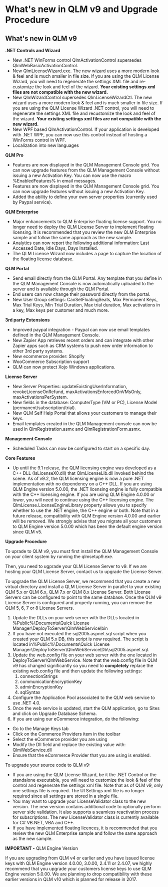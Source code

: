 # What's new in QLM v9 and Upgrade Procedure

## **What's new in QLM v9**

**.NET Controls and Wizard**

* New .NET WinForms control QlmActivationControl supersedes QlmWebBasicActivationControl.
* New QlmLicenseWizard.exe. The new wizard uses a more modern look & feel and is much smaller in file size. If you are using the QLM License Wizard, you will need to regenerate the settings XML file and re-customize the look and feel of the wizard. **Your existing settings xml files are not compatible with the new wizard.**&#x20;
* New QlmWizardControl supersedes QlmLicenseWizardCtl. The new wizard uses a more modern look & feel and is much smaller in file size. If you are using the QLM License Wizard .NET control, you will need to regenerate the settings XML file and recustomize the look and feel of the wizard. **Your existing settings xml files are not compatible with the new wizard.**
* New WPF based QlmActivationControl. If your application is developed with .NET WPF, you can now use this control instead of hosting a WinForms control in WPF.
* Localization into new languages

**QLM Pro**

* Features are now displayed in the QLM Management Console grid. You can now upgrade features from the QLM Management Console without issuing a new Activation Key. You can now use the macro %EnabledFeatures% in email messages.
* Features are now displayed in the QLM Management Console grid. You can now upgrade features without issuing a new Activation Key.
* Added the ability to define your own server properties (currently used by Paypal service).

**QLM Enterprise**

* Major enhancements to QLM Enterprise floating license support. You no longer need to deploy the QLM License Server to implement floating licensing. It is recommended that you review the new QLM Enterprise sample and follow the same approach as the new sample.
* Analytics can now report the following additional information: Last Accessed Date, Idle Days, Days Installed.
* The QLM License Wizard now includes a page to capture the location of the floating license database.

&#x20;**QLM Portal**

* Send email directly from the QLM Portal. Any template that you define in the QLM Management Console is now automatically uploaded to the server and is available through the QLM Portal.
* End users can now change their password directly from the portal.
* New User Group settings: CanSetFloatingSeats, Max Permanent Keys, Max Trial Keys, Min Trial Duration, Max trial duration, Max activations in a key, Max keys per customer and much more.

**3rd party Extensions**

* Improved paypal integration - Paypal can now use email templates defined in the QLM Management Console.
* New Zapier App retrieves recent orders and can integrate with other Zapier apps such as CRM systems to push new order information to other 3rd party systems.
* New ecommerce provider: Shopify
* WooCommerce Subscription support
* QLM can now protect Xojo Windows applications.

**License Server**

* New Server Properties:  updateExistingUserInformation, revokeLicenseOnRefund, maxActivationsEnforcedOnVMsOnly, maxActivationsPerSystem.
* New fields in the database: ComputerType (VM or PC), License Model (permanent/subscription/trial).
* New QLM Self Help Portal that allows your customers to manage their keys.
* Email templates created in the QLM Management console can now be used in QlmRegistration.asmx and QlmRegistrationForm.asmx.

**Management Console**

* Scheduled Tasks can now be configured to start on a specific day.

&#x20;**Core Features**

* Up until the 9.1 release, the QLM licensing engine was developed as a C++ DLL (IsLicenseX0.dll) that QlmLicenseLib.dll invoked behind the scene. As of v9.2, the QLM licensing engine is now a pure .NET implementation with no dependency on a C++ DLL. If you are using QLM Engine version 5.0.00, the .NET licensing engine is fully compatible with the C++ licensing engine. If you are using QLM Engine 4.0.00 or lower, you will need to continue using the C++ licensing engine. The QlmLicense.LicenseEngineLibrary property allows you to specify whether to use the .NET engine, the C++ engine or both. Note that in a future release, compatibility with QLM Engine version 4.0.00 and earlier will be removed. We strongly advise that you migrate all your customers to QLM Engine version 5.0.00 which has been the default engine version since QLM v5.

&#x20;

**Upgrade Procedure**

To uprade to QLM v9, you must first install the QLM Management Console on your client system by running the qlmsetup9.exe.

Then, you need to ugprade your QLM License Server to v9. If we are hosting your QLM License Server, contact us to upgrade the License Server.

To upgrade the QLM License Server, we recommend that you create a new virtual directory and install a QLM License Server in parallel to your existing QLM 5.x or QLM 6.x, QLM 7.x or QLM 8.x License Server. Both License Servers can be configured to point to the same database. Once the QLM v9 License Server is configured and properly running, you can remove the QLM 5, 6, 7  or 8 License Servers.&#x20;

1. Update the DLLs on your web server with the DLLs located in %Public%\Documents\Quick License Manager\DeployToServer\QlmWebService\bin
2. If you have not executed the sql2005.aspnet.sql script when you created your QLM 5.x DB, this script is now required. The script is located in%Public%\Documents\Quick License Manager\DeployToServer\QlmWebService\Db\sql2005.aspnet.sql.&#x20;
3. Update the web.config file on your web server with the one located in  DeployToServer\QlmWebService. Note that the web.config file in QLM v9 has changed significantly so you need to **completely** replace the existing web.config file and then update the following settings:
   1. connectionStrings&#x20;
   2. communicationEncryptionKey
   3. adminEncryptionKey
   4. sqlSyntax
4. Configure the Application Pool associated to the QLM web service to use .NET 4.0.
5. Once the web service is updated, start the QLM application, go to Sites and click on Upgrade Database Schema.
6. If you are using our eCommerce integration, do the following:

* Go to the Manage Keys tab
* Click on the Commerce Providers item in the toolbar
* Select the eCommerce provider you are using
* Modify the Dll field and replace the existing value with: QlmWebService.dll&#x20;
* Ensure that the eCommerce Provider that you are using is enabled.

To upgrade your source code to QLM v9:

* If you are using the QLM License Wizard, be it the .NET Control or the standalone executable, you will need to customize the look & feel of the control and regenerate the settings xml file. Note that as of QLM v9, only one settings file is required. The UI Settings xml file is no longer required since all settings are stored in a single file.
* You may want to upgrade your LicenseValidator class to the new version. The new version contains additional code to optionally perform server side validation. It also supports a seamless reactivation process for subscriptions. The new LicenseValidator class is currently available for C# VB.NET, VBA and C++.
* If you have implemented floating licences, it is recommended that you review the new QLM Enterprise sample and follow the same approach as the new sample.&#x20;

**IMPORTANT -** QLM Engine Version

If you are upgrading from QLM v4 or earlier and you have issued license keys with QLM Engine version 4.0.00, 3.0.00, 2.4.11 or 2.4.07, we highly recommend that you upgrade your customers license keys to use QLM Engine version 5.0.00. We are planning to drop compatibility with these earlier versions in QLM v10 which is planned for release in 2017.

